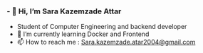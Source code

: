 ### - 👋 Hi, I’m Sara Kazemzade Attar
- Student of Computer Engineering and backend developer
- 🌱 I’m currently learning Docker and Frontend 
- 📫 How to reach me : Sara.kazemzade.atar2004@gmail.com

<!---
SaraKazemzadeAttar/SaraKazemzadeAttar is a ✨ special ✨ repository because its `README.md` (this file) appears on your GitHub profile.
You can click the Preview link to take a look at your changes.
--->
